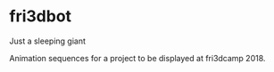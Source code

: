# fri3dbot
Just a sleeping giant

Animation sequences for a project to be displayed at fri3dcamp 2018.
